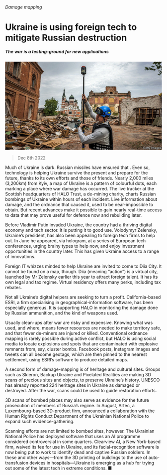 ###### Damage mapping

# Ukraine is using foreign tech to mitigate Russian destruction 

##### The war is a testing-ground for new applications 

![image](images/20221210_EUP505.jpg) 

> Dec 8th 2022 

Much of Ukraine is dark. Russian missiles have ensured that . Even so, technology is helping Ukraine survive the present and prepare for the future, thanks to its own efforts and those of friends. Nearly 2,000 miles (3,200km) from Kyiv, a map of Ukraine is a pattern of colourful dots, each marking a place where war damage has occurred. The live tracker at the Scottish headquarters of HALO Trust, a de-mining charity, charts Russian bombings of Ukraine within hours of each incident. Live information about damage, and the ordnance that caused it, used to be near-impossible to obtain. But recent advances make it possible to gain nearly real-time access to data that may prove useful for defence now and rebuilding later. 

Before Vladimir Putin invaded Ukraine, the country had a thriving digital economy and tech sector. It is putting it to good use. Volodymyr Zelensky, Ukraine’s president, has also been appealing to foreign tech firms to help out. In June he appeared, via hologram, at a series of European tech conferences, urging brainy types to help now, and enjoy investment opportunities in the country later. This has given Ukraine access to a range of innovations. 

Foreign IT whizzes minded to help Ukraine are invited to come to Diia City. It cannot be found on a map, though. Diia (meaning “action”) is a virtual city, launched by Mr Zelensky earlier this year to attract foreign talent. It has its own legal and tax regime. Virtual residency offers many perks, including tax rebates.

Not all Ukraine’s digital helpers are seeking to turn a profit. California-based ESRI, a firm specialising in geographical-information software, has been especially generous. It is supporting HALO in monitoring the damage done by Russian ammunition, and the kind of weapons used. 

Usually clean-ups after war are risky and expensive. Knowing what was used, and where, means fewer resources are needed to make territory safe, and that fewer de-miners are injured or killed. Conventional ordnance mapping is rarely possible during active conflict, but HALO is using social media to locate explosions and spots that are contaminated with explosive remnants from, say, cluster bombs. Facebook posts, Instagram images and tweets can all become geotags, which are then pinned to the nearest settlement, using ESRI’s software to produce detailed maps. 

A second form of damage-mapping is of heritage and cultural sites. Groups such as Skieron, Backup Ukraine and Pixelated Realities are making 3D scans of precious sites and objects, to preserve Ukraine’s history. UNESCO has already reported 224 heritage sites in Ukraine as damaged or destroyed. After the war, scans could be used to guide restoration efforts. 

3D scans of bombed places may also serve as evidence for the future prosecution of members of Russia’s regime. In August, Artec, a Luxembourg-based 3D-product firm, announced a collaboration with the Human Rights Conduct Department of the Ukrainian National Police to expand such evidence-gathering. 

Scanning efforts are not limited to bombed sites, however. The Ukrainian National Police has deployed software that uses an AI programme considered controversial in some quarters. Clearview AI, a New York-based firm, waived its fee for use in Ukraine, and its facial-recognition software is now being put to work to identify dead and captive Russian soldiers. In these and other ways—from the 3D printing of buildings to the use of auto-transfusion devices in hospitals—Ukraine is emerging as a hub for trying out some of the latest tech in extreme conditions. ■


